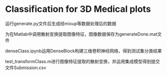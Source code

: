 # Classification for 3D Medical plots
运行generate.py文件后生成经mixup等数据处理后的数据

为在Matlab中调用散射变换提取图像特征，图像数据保存为generateDone.mat文件

denseClass.ipynb运用DenseBlock构建三维卷积神经网络，得到测试集分类结果

test_transformClass.m进行图像特征提取的散射变换，并运用集成模型得到提交文件Submission.csv
